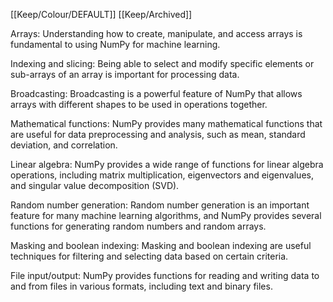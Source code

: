 [[Keep/Colour/DEFAULT]] [[Keep/Archived]] 

Arrays: Understanding how to create, manipulate, and access arrays is fundamental to using NumPy for machine learning.

Indexing and slicing: Being able to select and modify specific elements or sub-arrays of an array is important for processing data.

Broadcasting: Broadcasting is a powerful feature of NumPy that allows arrays with different shapes to be used in operations together.

Mathematical functions: NumPy provides many mathematical functions that are useful for data preprocessing and analysis, such as mean, standard deviation, and correlation.

Linear algebra: NumPy provides a wide range of functions for linear algebra operations, including matrix multiplication, eigenvectors and eigenvalues, and singular value decomposition (SVD).

Random number generation: Random number generation is an important feature for many machine learning algorithms, and NumPy provides several functions for generating random numbers and random arrays.

Masking and boolean indexing: Masking and boolean indexing are useful techniques for filtering and selecting data based on certain criteria.

File input/output: NumPy provides functions for reading and writing data to and from files in various formats, including text and binary files.
